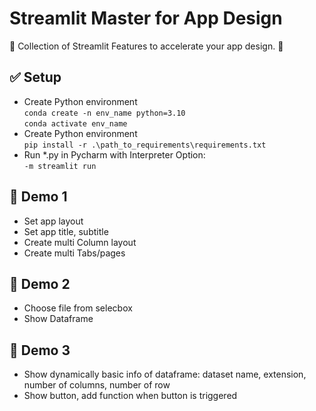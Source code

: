 # Streamlit Master for App Design

:tada: Collection of Streamlit Features to accelerate your app design. :tada:

## :white_check_mark: Setup
- Create Python environment\
`conda create -n env_name python=3.10`\
`conda activate env_name`
- Create Python environment\
`pip install -r .\path_to_requirements\requirements.txt`
- Run *.py in Pycharm with Interpreter Option:\
`-m streamlit run`

## :rocket: Demo 1
- Set app layout
- Set app title, subtitle
- Create multi Column layout
- Create multi Tabs/pages

## :rocket: Demo 2
- Choose file from selecbox
- Show Dataframe

## :rocket: Demo 3
- Show dynamically basic info of dataframe: dataset name, extension, 
number of columns, number of row
- Show button, add function when button is triggered 